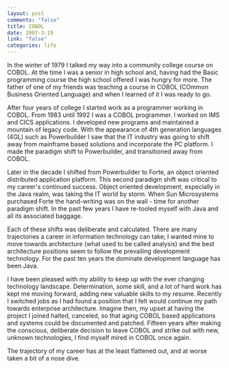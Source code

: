 ```yaml
--- 
layout: post
comments: "false"
title: COBOL
date: 2007-3-19
link: "false"
categories: life
---
```

In the winter of 1979 I talked my way into a community college course on COBOL. At the time I was a senior in high school and, having had the Basic programming course the high school offered I was hungry for more. The father of one of my  friends was teaching a course in COBOL (COmmon Business Oriented Language) and when I learned of it I was ready to go.

After four years of college I started work as a programmer working in COBOL. From 1983 until 1992 I was a COBOL programmer. I worked on IMS and CICS applications. I developed new programs and maintained a mountain of legacy code. With the appearance of 4th generation languages (4GL) such as Powerbuilder I saw that the IT industry was going to shift away from mainframe based solutions and incorporate the PC platform. I made the paradigm shift to Powerbuilder, and transitioned away from COBOL.

Later in the decade I shifted from Powerbuilder to Forte, an object oriented distributed application platform. This second paradigm shift was critical to my career's continued success. Object oriented development, especially in the Java realm, was taking the IT world by storm. When Sun Microsystems purchased Forte the hand-writing was on the wall - time for another paradigm shift. In the past few years I have re-tooled myself with Java and all its associated baggage.

Each of these shifts was deliberate and calculated. There are many trajectories a career in information technology can take; I wanted mine to move towards architecture (what used to be called analysis) and the best architecture positions seem to follow the prevailing development technology. For the past ten years the dominate development language has been Java.

I have been pleased with my ability to keep up with the ever changing technology landscape. Determination, some skill, and a lot of hard work has kept me moving forward, adding new valuable skills to my resume. Recently I switched jobs as I had found a position that I felt would continue my path towards enterprise architecture. Imagine then, my upset at having the project I joined halted, canceled, so that aging COBOL based applications and systems could be documented and patched. Fifteen years after making the conscious, deliberate decision to leave COBOL and strike out with new, unknown technologies, I find myself mired in COBOL once again.

The trajectory of my career has at the least flattened out, and at worse taken a bit of a nose dive.
